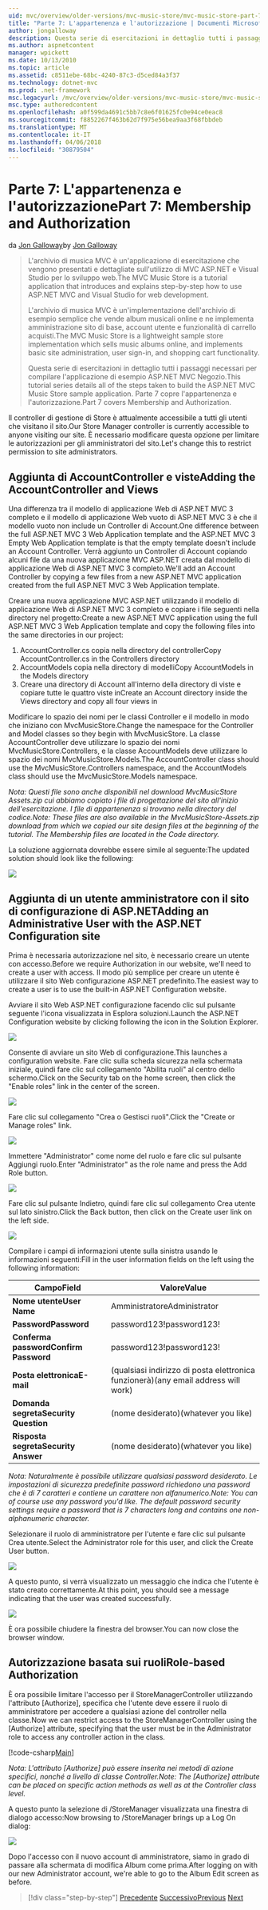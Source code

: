 ```yaml
---
uid: mvc/overview/older-versions/mvc-music-store/mvc-music-store-part-7
title: "Parte 7: L'appartenenza e l'autorizzazione | Documenti Microsoft"
author: jongalloway
description: Questa serie di esercitazioni in dettaglio tutti i passaggi necessari per compilare l'applicazione di esempio ASP.NET MVC Negozio. Parte 7 copre l'appartenenza e l'autorizzazione.
ms.author: aspnetcontent
manager: wpickett
ms.date: 10/13/2010
ms.topic: article
ms.assetid: c8511ebe-68bc-4240-87c3-d5ced84a3f37
ms.technology: dotnet-mvc
ms.prod: .net-framework
msc.legacyurl: /mvc/overview/older-versions/mvc-music-store/mvc-music-store-part-7
msc.type: authoredcontent
ms.openlocfilehash: a0f599da4691c5bb7c8e6f01625fc0e94ce0eac8
ms.sourcegitcommit: f8852267f463b62d7f975e56bea9aa3f68fbbdeb
ms.translationtype: MT
ms.contentlocale: it-IT
ms.lasthandoff: 04/06/2018
ms.locfileid: "30879504"
---
```

<a name="part-7-membership-and-authorization"></a><span data-ttu-id="b4933-104">Parte 7: L'appartenenza e l'autorizzazione</span><span class="sxs-lookup"><span data-stu-id="b4933-104">Part 7: Membership and Authorization</span></span>
====================
<span data-ttu-id="b4933-105">da [Jon Galloway](https://github.com/jongalloway)</span><span class="sxs-lookup"><span data-stu-id="b4933-105">by [Jon Galloway](https://github.com/jongalloway)</span></span>

> <span data-ttu-id="b4933-106">L'archivio di musica MVC è un'applicazione di esercitazione che vengono presentati e dettagliate sull'utilizzo di MVC ASP.NET e Visual Studio per lo sviluppo web.</span><span class="sxs-lookup"><span data-stu-id="b4933-106">The MVC Music Store is a tutorial application that introduces and explains step-by-step how to use ASP.NET MVC and Visual Studio for web development.</span></span>  
>   
> <span data-ttu-id="b4933-107">L'archivio di musica MVC è un'implementazione dell'archivio di esempio semplice che vende album musicali online e ne implementa amministrazione sito di base, account utente e funzionalità di carrello acquisti.</span><span class="sxs-lookup"><span data-stu-id="b4933-107">The MVC Music Store is a lightweight sample store implementation which sells music albums online, and implements basic site administration, user sign-in, and shopping cart functionality.</span></span>  
>   
> <span data-ttu-id="b4933-108">Questa serie di esercitazioni in dettaglio tutti i passaggi necessari per compilare l'applicazione di esempio ASP.NET MVC Negozio.</span><span class="sxs-lookup"><span data-stu-id="b4933-108">This tutorial series details all of the steps taken to build the ASP.NET MVC Music Store sample application.</span></span> <span data-ttu-id="b4933-109">Parte 7 copre l'appartenenza e l'autorizzazione.</span><span class="sxs-lookup"><span data-stu-id="b4933-109">Part 7 covers Membership and Authorization.</span></span>


<span data-ttu-id="b4933-110">Il controller di gestione di Store è attualmente accessibile a tutti gli utenti che visitano il sito.</span><span class="sxs-lookup"><span data-stu-id="b4933-110">Our Store Manager controller is currently accessible to anyone visiting our site.</span></span> <span data-ttu-id="b4933-111">È necessario modificare questa opzione per limitare le autorizzazioni per gli amministratori del sito.</span><span class="sxs-lookup"><span data-stu-id="b4933-111">Let's change this to restrict permission to site administrators.</span></span>

## <a name="adding-the-accountcontroller-and-views"></a><span data-ttu-id="b4933-112">Aggiunta di AccountController e viste</span><span class="sxs-lookup"><span data-stu-id="b4933-112">Adding the AccountController and Views</span></span>

<span data-ttu-id="b4933-113">Una differenza tra il modello di applicazione Web di ASP.NET MVC 3 completo e il modello di applicazione Web vuoto di ASP.NET MVC 3 è che il modello vuoto non include un Controller di Account.</span><span class="sxs-lookup"><span data-stu-id="b4933-113">One difference between the full ASP.NET MVC 3 Web Application template and the ASP.NET MVC 3 Empty Web Application template is that the empty template doesn't include an Account Controller.</span></span> <span data-ttu-id="b4933-114">Verrà aggiunto un Controller di Account copiando alcuni file da una nuova applicazione MVC ASP.NET creata dal modello di applicazione Web di ASP.NET MVC 3 completo.</span><span class="sxs-lookup"><span data-stu-id="b4933-114">We'll add an Account Controller by copying a few files from a new ASP.NET MVC application created from the full ASP.NET MVC 3 Web Application template.</span></span>

<span data-ttu-id="b4933-115">Creare una nuova applicazione MVC ASP.NET utilizzando il modello di applicazione Web di ASP.NET MVC 3 completo e copiare i file seguenti nella directory nel progetto:</span><span class="sxs-lookup"><span data-stu-id="b4933-115">Create a new ASP.NET MVC application using the full ASP.NET MVC 3 Web Application template and copy the following files into the same directories in our project:</span></span>

1. <span data-ttu-id="b4933-116">AccountController.cs copia nella directory del controller</span><span class="sxs-lookup"><span data-stu-id="b4933-116">Copy AccountController.cs in the Controllers directory</span></span>
2. <span data-ttu-id="b4933-117">AccountModels copia nella directory di modelli</span><span class="sxs-lookup"><span data-stu-id="b4933-117">Copy AccountModels in the Models directory</span></span>
3. <span data-ttu-id="b4933-118">Creare una directory di Account all'interno della directory di viste e copiare tutte le quattro viste in</span><span class="sxs-lookup"><span data-stu-id="b4933-118">Create an Account directory inside the Views directory and copy all four views in</span></span>

<span data-ttu-id="b4933-119">Modificare lo spazio dei nomi per le classi Controller e il modello in modo che iniziano con MvcMusicStore.</span><span class="sxs-lookup"><span data-stu-id="b4933-119">Change the namespace for the Controller and Model classes so they begin with MvcMusicStore.</span></span> <span data-ttu-id="b4933-120">La classe AccountController deve utilizzare lo spazio dei nomi MvcMusicStore.Controllers, e la classe AccountModels deve utilizzare lo spazio dei nomi MvcMusicStore.Models.</span><span class="sxs-lookup"><span data-stu-id="b4933-120">The AccountController class should use the MvcMusicStore.Controllers namespace, and the AccountModels class should use the MvcMusicStore.Models namespace.</span></span>

<span data-ttu-id="b4933-121">*Nota: Questi file sono anche disponibili nel download MvcMusicStore Assets.zip cui abbiamo copiato i file di progettazione del sito all'inizio dell'esercitazione. I file di appartenenza si trovano nella directory del codice.*</span><span class="sxs-lookup"><span data-stu-id="b4933-121">*Note: These files are also available in the MvcMusicStore-Assets.zip download from which we copied our site design files at the beginning of the tutorial. The Membership files are located in the Code directory.*</span></span>

<span data-ttu-id="b4933-122">La soluzione aggiornata dovrebbe essere simile al seguente:</span><span class="sxs-lookup"><span data-stu-id="b4933-122">The updated solution should look like the following:</span></span>

![](mvc-music-store-part-7/_static/image1.png)

## <a name="adding-an-administrative-user-with-the-aspnet-configuration-site"></a><span data-ttu-id="b4933-123">Aggiunta di un utente amministratore con il sito di configurazione di ASP.NET</span><span class="sxs-lookup"><span data-stu-id="b4933-123">Adding an Administrative User with the ASP.NET Configuration site</span></span>

<span data-ttu-id="b4933-124">Prima è necessaria autorizzazione nel sito, è necessario creare un utente con accesso.</span><span class="sxs-lookup"><span data-stu-id="b4933-124">Before we require Authorization in our website, we'll need to create a user with access.</span></span> <span data-ttu-id="b4933-125">Il modo più semplice per creare un utente è utilizzare il sito Web configurazione ASP.NET predefinito.</span><span class="sxs-lookup"><span data-stu-id="b4933-125">The easiest way to create a user is to use the built-in ASP.NET Configuration website.</span></span>

<span data-ttu-id="b4933-126">Avviare il sito Web ASP.NET configurazione facendo clic sul pulsante seguente l'icona visualizzata in Esplora soluzioni.</span><span class="sxs-lookup"><span data-stu-id="b4933-126">Launch the ASP.NET Configuration website by clicking following the icon in the Solution Explorer.</span></span>

![](mvc-music-store-part-7/_static/image2.png)

<span data-ttu-id="b4933-127">Consente di avviare un sito Web di configurazione.</span><span class="sxs-lookup"><span data-stu-id="b4933-127">This launches a configuration website.</span></span> <span data-ttu-id="b4933-128">Fare clic sulla scheda sicurezza nella schermata iniziale, quindi fare clic sul collegamento "Abilita ruoli" al centro dello schermo.</span><span class="sxs-lookup"><span data-stu-id="b4933-128">Click on the Security tab on the home screen, then click the "Enable roles" link in the center of the screen.</span></span>

![](mvc-music-store-part-7/_static/image3.png)

<span data-ttu-id="b4933-129">Fare clic sul collegamento "Crea o Gestisci ruoli".</span><span class="sxs-lookup"><span data-stu-id="b4933-129">Click the "Create or Manage roles" link.</span></span>

![](mvc-music-store-part-7/_static/image4.png)

<span data-ttu-id="b4933-130">Immettere "Administrator" come nome del ruolo e fare clic sul pulsante Aggiungi ruolo.</span><span class="sxs-lookup"><span data-stu-id="b4933-130">Enter "Administrator" as the role name and press the Add Role button.</span></span>

![](mvc-music-store-part-7/_static/image5.png)

<span data-ttu-id="b4933-131">Fare clic sul pulsante Indietro, quindi fare clic sul collegamento Crea utente sul lato sinistro.</span><span class="sxs-lookup"><span data-stu-id="b4933-131">Click the Back button, then click on the Create user link on the left side.</span></span>

![](mvc-music-store-part-7/_static/image6.png)

<span data-ttu-id="b4933-132">Compilare i campi di informazioni utente sulla sinistra usando le informazioni seguenti:</span><span class="sxs-lookup"><span data-stu-id="b4933-132">Fill in the user information fields on the left using the following information:</span></span>

| <span data-ttu-id="b4933-133">**Campo**</span><span class="sxs-lookup"><span data-stu-id="b4933-133">**Field**</span></span> | <span data-ttu-id="b4933-134">**Valore**</span><span class="sxs-lookup"><span data-stu-id="b4933-134">**Value**</span></span> |
| --- | --- |
| <span data-ttu-id="b4933-135">**Nome utente**</span><span class="sxs-lookup"><span data-stu-id="b4933-135">**User Name**</span></span> | <span data-ttu-id="b4933-136">Amministratore</span><span class="sxs-lookup"><span data-stu-id="b4933-136">Administrator</span></span> |
| <span data-ttu-id="b4933-137">**Password**</span><span class="sxs-lookup"><span data-stu-id="b4933-137">**Password**</span></span> | <span data-ttu-id="b4933-138">password123!</span><span class="sxs-lookup"><span data-stu-id="b4933-138">password123!</span></span> |
| <span data-ttu-id="b4933-139">**Conferma password**</span><span class="sxs-lookup"><span data-stu-id="b4933-139">**Confirm Password**</span></span> | <span data-ttu-id="b4933-140">password123!</span><span class="sxs-lookup"><span data-stu-id="b4933-140">password123!</span></span> |
| <span data-ttu-id="b4933-141">**Posta elettronica**</span><span class="sxs-lookup"><span data-stu-id="b4933-141">**E-mail**</span></span> | <span data-ttu-id="b4933-142">(qualsiasi indirizzo di posta elettronica funzionerà)</span><span class="sxs-lookup"><span data-stu-id="b4933-142">(any email address will work)</span></span> |
| <span data-ttu-id="b4933-143">**Domanda segreta**</span><span class="sxs-lookup"><span data-stu-id="b4933-143">**Security Question**</span></span> | <span data-ttu-id="b4933-144">(nome desiderato)</span><span class="sxs-lookup"><span data-stu-id="b4933-144">(whatever you like)</span></span> |
| <span data-ttu-id="b4933-145">**Risposta segreta**</span><span class="sxs-lookup"><span data-stu-id="b4933-145">**Security Answer**</span></span> | <span data-ttu-id="b4933-146">(nome desiderato)</span><span class="sxs-lookup"><span data-stu-id="b4933-146">(whatever you like)</span></span> |

<span data-ttu-id="b4933-147">*Nota: Naturalmente è possibile utilizzare qualsiasi password desiderato. Le impostazioni di sicurezza predefinite password richiedono una password che è di 7 caratteri e contiene un carattere non alfanumerico.*</span><span class="sxs-lookup"><span data-stu-id="b4933-147">*Note: You can of course use any password you'd like. The default password security settings require a password that is 7 characters long and contains one non-alphanumeric character.*</span></span>

<span data-ttu-id="b4933-148">Selezionare il ruolo di amministratore per l'utente e fare clic sul pulsante Crea utente.</span><span class="sxs-lookup"><span data-stu-id="b4933-148">Select the Administrator role for this user, and click the Create User button.</span></span>

![](mvc-music-store-part-7/_static/image7.png)

<span data-ttu-id="b4933-149">A questo punto, si verrà visualizzato un messaggio che indica che l'utente è stato creato correttamente.</span><span class="sxs-lookup"><span data-stu-id="b4933-149">At this point, you should see a message indicating that the user was created successfully.</span></span>

![](mvc-music-store-part-7/_static/image8.png)

<span data-ttu-id="b4933-150">È ora possibile chiudere la finestra del browser.</span><span class="sxs-lookup"><span data-stu-id="b4933-150">You can now close the browser window.</span></span>

## <a name="role-based-authorization"></a><span data-ttu-id="b4933-151">Autorizzazione basata sui ruoli</span><span class="sxs-lookup"><span data-stu-id="b4933-151">Role-based Authorization</span></span>

<span data-ttu-id="b4933-152">È ora possibile limitare l'accesso per il StoreManagerController utilizzando l'attributo [Authorize], specifica che l'utente deve essere il ruolo di amministratore per accedere a qualsiasi azione del controller nella classe.</span><span class="sxs-lookup"><span data-stu-id="b4933-152">Now we can restrict access to the StoreManagerController using the [Authorize] attribute, specifying that the user must be in the Administrator role to access any controller action in the class.</span></span>

[!code-csharp[Main](mvc-music-store-part-7/samples/sample1.cs)]

<span data-ttu-id="b4933-153">*Nota: L'attributo [Authorize] può essere inserita nei metodi di azione specifici, nonché a livello di classe Controller.*</span><span class="sxs-lookup"><span data-stu-id="b4933-153">*Note: The [Authorize] attribute can be placed on specific action methods as well as at the Controller class level.*</span></span>

<span data-ttu-id="b4933-154">A questo punto la selezione di /StoreManager visualizzata una finestra di dialogo accesso:</span><span class="sxs-lookup"><span data-stu-id="b4933-154">Now browsing to /StoreManager brings up a Log On dialog:</span></span>

![](mvc-music-store-part-7/_static/image9.png)

<span data-ttu-id="b4933-155">Dopo l'accesso con il nuovo account di amministratore, siamo in grado di passare alla schermata di modifica Album come prima.</span><span class="sxs-lookup"><span data-stu-id="b4933-155">After logging on with our new Administrator account, we're able to go to the Album Edit screen as before.</span></span>

> [!div class="step-by-step"]
> <span data-ttu-id="b4933-156">[Precedente](mvc-music-store-part-6.md)
> [Successivo](mvc-music-store-part-8.md)</span><span class="sxs-lookup"><span data-stu-id="b4933-156">[Previous](mvc-music-store-part-6.md)
[Next](mvc-music-store-part-8.md)</span></span>
